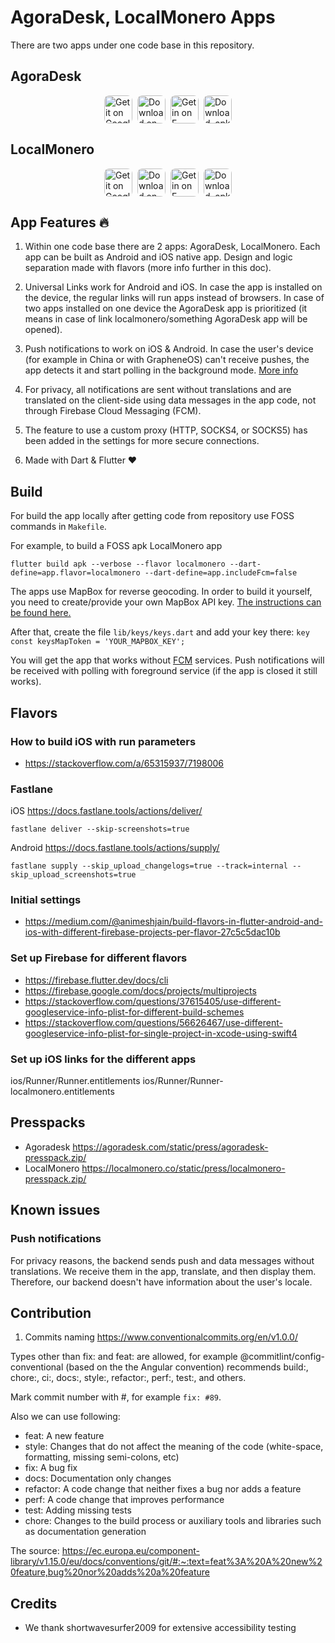 # AgoraDesk, LocalMonero Apps

There are two apps under one code base in this repository.

## AgoraDesk

<div style="display: flex; flex-wrap: wrap; align-items: center; justify-content: center; gap: 8px;">
<a href="https://play.google.com/store/apps/details?id=com.agoradesk.app" target="_blank" rel="noopener noreferrer">
<img alt="Get it on Google Play" src="https://agoradesk.com/static/img/mobile-app-banner/google.png" style="height: 45px; border-radius: 8px;"></a>
<a href="https://apps.apple.com/app/agoradesk-p2p-btc-trading/id1617601678" target="_blank" rel="noopener noreferrer">
<img alt="Download on the App Store" src="https://agoradesk.com/static/img/mobile-app-banner/apple.png" style="height: 45px; border-radius: 8px;"></a>
<a href="https://f-droid.org/en/packages/com.agoradesk.app/" target="_blank" rel="noopener noreferrer">
<img alt="Get in on F-Droid" src="https://agoradesk.com/static/img/mobile-app-banner/fdroid.png" style="height: 45px; border-radius: 8px;"></a>
<a href="https://github.com/AgoraDesk-LocalMonero/agoradesk-app-foss/releases" target="_blank" rel="noopener noreferrer">
<img alt="Download .apk directly from GitHub" src="https://agoradesk.com/static/img/mobile-app-banner/apk.png" style="height: 45px; border-radius: 8px;"></a>
</div>

## LocalMonero

<div style="display: flex; flex-wrap: wrap; align-items: center; justify-content: center; gap: 8px;">
<a href="https://play.google.com/store/apps/details?id=co.localmonero.app" target="_blank" rel="noopener noreferrer">
<img alt="Get it on Google Play" src="https://localmonero.co/static/img/mobile-app-banner/google.png" style="height: 45px; border-radius: 8px;"></a>
<a href="https://apps.apple.com/app/localmonero-p2p-xmr-trading/id1627693140" target="_blank" rel="noopener noreferrer">
<img alt="Download on the App Store" src="https://localmonero.co/static/img/mobile-app-banner/apple.png" style="height: 45px; border-radius: 8px;"></a>
<a href="https://f-droid.org/en/packages/co.localmonero.app/" target="_blank" rel="noopener noreferrer">
<img alt="Get in on F-Droid" src="https://localmonero.co/static/img/mobile-app-banner/fdroid.png" style="height: 45px; border-radius: 8px;"></a>
<a href="https://github.com/AgoraDesk-LocalMonero/agoradesk-app-foss/releases" target="_blank" rel="noopener noreferrer">
<img alt="Download .apk directly from GitHub" src="https://localmonero.co/static/img/mobile-app-banner/apk.png" style="height: 45px; border-radius: 8px;"></a>
</div>

## App Features 🔥

1. Within one code base there are 2 apps: AgoraDesk, LocalMonero.
Each app can be built as Android and iOS native app.
Design and logic separation made with flavors (more info further in this doc).

2. Universal Links work for Android and iOS. In case the app is installed on the device,
the regular links will run apps instead of browsers.
In case of two apps installed on one device the AgoraDesk app is prioritized (it means in case of link
localmonero/something AgoraDesk app will be opened).

3. Push notifications to work on iOS & Android. In case the user's device
(for example in China or with GrapheneOS) can't receive pushes, the app detects it and start
polling in the background mode. [More info](Notifications.md)

4. For privacy, all notifications are sent without translations and are translated on the 
client-side using data messages in the app code, not through Firebase Cloud Messaging (FCM).

5. The feature to use a custom proxy (HTTP, SOCKS4, or SOCKS5) has been added in the settings 
for more secure connections.

6. Made with Dart & Flutter ❤️

## Build

For build the app locally after getting code from repository use FOSS commands in `Makefile`.

For example, to build a FOSS apk LocalMonero app

`flutter build apk --verbose --flavor localmonero --dart-define=app.flavor=localmonero --dart-define=app.includeFcm=false`

The apps use MapBox for reverse geocoding. In order to build it yourself, you need to create/provide your own MapBox API key. [The instructions can be found here.](https://docs.mapbox.com/help/tutorials/get-started-tokens-api/)

After that, create the file `lib/keys/keys.dart` and add your key there: `key const keysMapToken = 'YOUR_MAPBOX_KEY';`


You will get the app that works without [FCM](https://firebase.google.com/docs/cloud-messaging) services.
Push notifications will be received with polling with foreground service (if the app is closed it still works).

## Flavors

### How to build iOS with run parameters
- https://stackoverflow.com/a/65315937/7198006

### Fastlane

iOS https://docs.fastlane.tools/actions/deliver/

`fastlane deliver --skip-screenshots=true` 

Android https://docs.fastlane.tools/actions/supply/

`fastlane supply --skip_upload_changelogs=true --track=internal --skip_upload_screenshots=true` 

### Initial settings
- https://medium.com/@animeshjain/build-flavors-in-flutter-android-and-ios-with-different-firebase-projects-per-flavor-27c5c5dac10b

### Set up Firebase for different flavors
- https://firebase.flutter.dev/docs/cli
- https://firebase.google.com/docs/projects/multiprojects
- https://stackoverflow.com/questions/37615405/use-different-googleservice-info-plist-for-different-build-schemes
- https://stackoverflow.com/questions/56626467/use-different-googleservice-info-plist-for-single-project-in-xcode-using-swift4

### Set up iOS links for the different apps
ios/Runner/Runner.entitlements
ios/Runner/Runner-localmonero.entitlements


## Presspacks
- Agoradesk https://agoradesk.com/static/press/agoradesk-presspack.zip/
- LocalMonero https://localmonero.co/static/press/localmonero-presspack.zip/

## Known issues

### Push notifications

For privacy reasons, the backend sends push and data messages without translations.
We receive them in the app, translate, and then display them.
Therefore, our backend doesn't have information about the user's locale.

## Contribution

1. Commits naming https://www.conventionalcommits.org/en/v1.0.0/

Types other than fix: and feat: are allowed, for example @commitlint/config-conventional (based on the the Angular convention) recommends build:, chore:, ci:, docs:, style:, refactor:, perf:, test:, and others.

Mark commit number with #, for example `fix: #89`.

Also we can use following:

- feat: A new feature
- style: Changes that do not affect the meaning of the code (white-space, formatting, missing semi-colons, etc)
- fix: A bug fix
- docs: Documentation only changes
- refactor: A code change that neither fixes a bug nor adds a feature
- perf: A code change that improves performance
- test: Adding missing tests
- chore: Changes to the build process or auxiliary tools and libraries such as documentation generation

The source: https://ec.europa.eu/component-library/v1.15.0/eu/docs/conventions/git/#:~:text=feat%3A%20A%20new%20feature,bug%20nor%20adds%20a%20feature

## Credits

- We thank shortwavesurfer2009 for extensive accessibility testing



